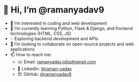 # 👋 Hi, I’m @ramanyadav9 
- 👀 I’m interested in coding and web development  
- 🌱 I’m currently learning Python, Flask & Django, and frontend technologies (HTML, CSS, JS)  
- 💡 Exploring backend development and APIs  
- 💞️ I’m looking to collaborate on open-source projects and web applications  
- 📫 How to reach me:  
  - ✉️ Email: ramanyadav.jobs@gmail.com  
  - 🔗 LinkedIn: [@raman-yadav]([https://www.linkedin.com/in/raman-yadav-368518257])  
  - 🏗️ GitHub: [@ramanyadav9](https://github.com/ramanyadav9)
  

